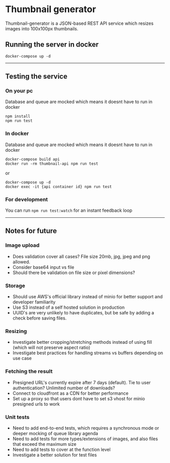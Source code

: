 # Thumbnail generator

Thumbnail-generator is a JSON-based REST API service which resizes images into 100x100px thumbnails.

## Running the server in docker

```properties
docker-compose up -d
```
---
## Testing the service
### On your pc
Database and queue are mocked which means it doesnt have to run in docker
```properties
npm install
npm run test
```
### In docker
Database and queue are mocked which means it doesnt have to run in docker
```properties
docker-compose build api
docker run -rm thumbnail-api npm run test
```
or
```properties
docker-compose up -d
docker exec -it {api container id} npm run test
```
### For development
You can run `npm run test:watch` for an instant feedback loop


---
## Notes for future
### Image upload
- Does validation cover all cases? File size 20mb, jpg, jpeg and png allowed.
- Consider base64 input vs file
- Should there be validation on file size or pixel dimensions?

### Storage
- Should use AWS's official library instead of minio for better support and developer familiarity
- Use S3 instead of a self hosted solution in production
- UUID's are very unlikely to have duplicates, but be safe by adding a check before saving files.

### Resizing
- Investigate better cropping/stretching methods instead of using fill (which will not preserve aspect ratio)
- Investigate best practices for handling streams vs buffers depending on use case

### Fetching the result
- Presigned URL's currently expire after 7 days (default). Tie to user authentication? Unlimited number of downloads? 
- Connect to cloudfront as a CDN for better performance
- Set up a proxy so that users dont have to set s3 vhost for minio presigned urls to work

### Unit tests
- Need to add end-to-end tests, which requires a synchronous mode or deeper mocking of queue library agenda
- Need to add tests for more types/extensions of images, and also files that exceed the maximum size
- Need to add tests to cover at the function level
- Investigate a better solution for test files